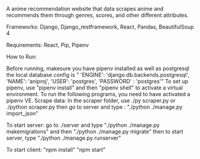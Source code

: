 A anime recommendation website that data scrapes anime and recommends them through genres, scores, and other different attributes.



Frameworks:
Django, Django_restframework, React, Pandas, BeautifulSoup 4

Requirements: 
React, Pip, Pipenv 

How to Run:

Before running, makesure you have pipenv installed as well as postgresql
the local database config is
"       'ENGINE': 'django.db.backends.postgresql',
        'NAME': 'aniproj',
        'USER': 'postgres',
        'PASSWORD' : 'postgres'"
To set up pipenv, use "pipenv install" and then "pipenv shell" to activate a virtual environment.
To run the following programs, you need to have activated a pipenv VE.
Scrape data:
  In the scraper folder, use ./py scraper.py or ./python scraper.py
  then go to server and type : "./python ./manage.py import_json"

To start server:
  go to ./server and type "./python ./manage.py makemigrations" and then "./python ./manage.py migrate"
  then to start server, type "./python ./manage.py runserver"

To start client:
  "npm install"
  "npm start"
